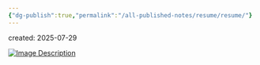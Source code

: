 ```yaml
---
{"dg-publish":true,"permalink":"/all-published-notes/resume/resume/"}
---
```


created: 2025-07-29

<a href="https://tglgames.github.io/">
  <img src="https://tglgames.github.io/Rishabh%20Resume.jpg" alt="Image Description" style="max-width: 100%; height: auto;">
</a>